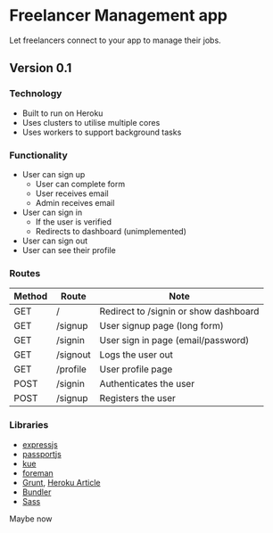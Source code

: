 # Freelancer Management app
Let freelancers connect to your app to manage their jobs.

## Version 0.1

### Technology
- Built to run on Heroku
- Uses clusters to utilise multiple cores
- Uses workers to support background tasks

### Functionality
- User can sign up
  - User can complete form
  - User receives email
  - Admin receives email
- User can sign in
  - If the user is verified
  - Redirects to dashboard (unimplemented)
- User can sign out
- User can see their profile

### Routes
Method  | Route     | Note
------  | -----     | ----
GET     | /         | Redirect to /signin or show dashboard
GET     | /signup   | User signup page (long form)
GET     | /signin   | User sign in page (email/password)
GET     | /signout  | Logs the user out
GET     | /profile  | User profile page
POST    | /signin   | Authenticates the user
POST    | /signup   | Registers the user


### Libraries
- [expressjs](https://expressjs.com/)
- [passportjs](http://passportjs.org/)
- [kue](https://github.com/Automattic/kue)
- [foreman](http://ddollar.github.io/foreman/)
- [Grunt](grunt), [Heroku Article](https://devcenter.heroku.com/articles/node-with-grunt)
- [Bundler](bundler)
- [Sass](sass)

Maybe now
